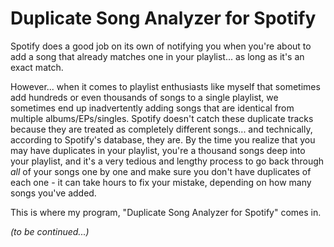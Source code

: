 # Duplicate Song Analyzer for Spotify

Spotify does a good job on its own of notifying you when you're about to add a song that already matches one in your playlist... as long as it's an exact match. 

However... when it comes to playlist enthusiasts like myself that sometimes add hundreds or even thousands of songs to a single playlist, we sometimes end up inadvertently adding songs that are identical from multiple albums/EPs/singles. Spotify doesn't catch these duplicate tracks because they are treated as completely different songs... and technically, according to Spotify's database, they are. By the time you realize that you may have duplicates in your playlist, you're a thousand songs deep into your playlist, and it's a very tedious and lengthy process to go back through *all* of your songs one by one and make sure you don't have duplicates of each one - it can take hours to fix your mistake, depending on how many songs you've added.

This is where my program, "Duplicate Song Analyzer for Spotify" comes in.

*(to be continued...)*
